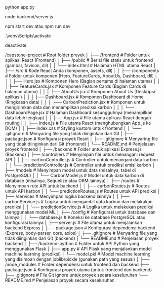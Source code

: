 <!--Flask API di Python-->
python app.py
<!--Flask API akan berjalan di port 5001-->

<!-- Express.js di Backend -->
node backend/server.js
<!-- Backend Express akan berjalan di port 5000 -->

<!-- React di Frontend -->
npm start dev atau npm run dev
<!-- Frontend React akan berjalan di port 3000 -->

<!-- Masuk Virtual Environment -->
.\venv\Scripts\activate
<!-- Keluar Virtual Environment -->
deactivate


<!-- SUSUNAN FOLDER DAN FILE PROJECT -->
/capstone-project                    # Root folder proyek
│
├── /frontend                         # Folder untuk aplikasi React (Frontend)
│   ├── /public                       # Berisi file statis untuk frontend (gambar, favicon, dll)
│   │   └── index.html                # Halaman HTML utama React
│   ├── /src                          # Kode React Anda (komponen, assets, dll)
│   │   ├── /components               # Folder untuk komponen (Hero, FeatureCards, AboutUs, Dashboard, dll)
│   │   │   ├── Hero.jsx              # Komponen Hero (Bagian pertama di halaman utama)
│   │   │   ├── FeatureCards.jsx      # Komponen Feature Cards (Bagian Cards di halaman utama)
│   │   │   ├── AboutUs.jsx           # Komponen About Us (Deskripsi aplikasi)
│   │   │   ├── Dashboard.jsx         # Komponen Dashboard di Home (Ringkasan data)
│   │   │   ├── CarbonPrediction.jsx  # Komponen untuk mengirimkan data dan menampilkan prediksi karbon
│   │   │   └── DashboardPage.jsx     # Halaman Dashboard sesungguhnya (menampilkan data lebih lengkap)
│   │   ├── App.jsx                   # File utama aplikasi React dengan routing
│   │   ├── index.js                  # File utama React (menghubungkan App.js ke DOM)
│   │   ├── index.css                 # Styling kustom untuk frontend
│   │   └── .gitignore                # Menyaring file yang tidak diinginkan dari Git
│   ├── package.json                  # Konfigurasi proyek React
│   ├── .gitignore                    # Menyaring file yang tidak diinginkan dari Git (frontend)
│   └── README.md                     # Penjelasan proyek frontend
│
├── /backend                          # Folder untuk aplikasi Express.js (Backend)
│   ├── /controllers                  # Menyimpan file untuk menangani request API
│   │   ├── carbonController.js       # Controller untuk menangani data karbon
│   │   └── predictionController.js   # Controller untuk prediksi emisi karbon
│   ├── /models                       # Menyimpan model untuk data (misalnya, tabel di PostgreSQL)
│   │   └── CarbonModel.js             # Model untuk data karbon di database (misalnya, Sequelize atau ORM lainnya)
│   ├── /routes                       # Menyimpan rute API untuk backend
│   │   ├── carbonRoutes.js           # Routes untuk API karbon
│   │   └── predictionRoutes.js       # Routes untuk API prediksi
│   ├── /services                     # Menyimpan logika backend lainnya
│   │   ├── carbonService.js          # Logika untuk mengambil data karbon dan melakukan prediksi
│   │   └── predictionService.js      # Logika untuk melakukan prediksi menggunakan model ML
│   ├── /config                       # Konfigurasi untuk database dan lainnya
│   │   └── database.js               # Koneksi ke database PostgreSQL atau konfigurasi lainnya
│   ├── server.js                     # File utama untuk menjalankan backend Express
│   ├── package.json                  # Konfigurasi dependensi backend (Express, body-parser, cors, axios)
│   ├── .gitignore                    # Menyaring file yang tidak diinginkan dari Git (backend)
│   └── README.md                     # Penjelasan proyek backend
│
├── /backend-python                   # Folder untuk API Python yang menggunakan Flask
│   ├── app.py                        # API Flask yang menjalankan model machine learning (prediksi)
│   └── model.pkl                     # Model machine learning yang disimpan dengan joblib/pickle (gunakan path yang sesuai)
│
├── /node_modules                     # Folder dependensi untuk frontend dan backend
├── package.json                      # Konfigurasi proyek utama (untuk frontend dan backend)
├── .gitignore                        # File Git ignore untuk proyek secara keseluruhan
└── README.md                         # Penjelasan proyek secara keseluruhan
